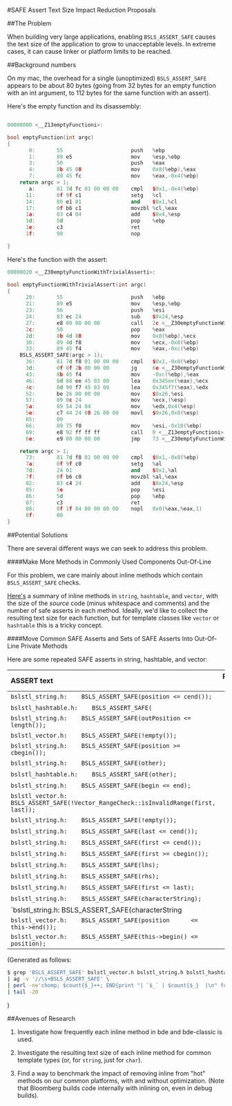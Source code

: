 #SAFE Assert Text Size Impact Reduction Proposals

##The Problem

When building very large applications, enabling `BSLS_ASSERT_SAFE` causes the text size of the application to grow to unacceptable levels.  In extreme cases, it can cause linker or platform limits to be reached.

##Background numbers

On my mac, the overhead for a single (unoptimized) `BSLS_ASSERT_SAFE` appears to be about 80 bytes (going from 32 bytes for an empty function with an int argument, to 112 bytes for the same function with an assert).

Here's the empty function and its disassembly:

```C++

00000000 <__Z13emptyFunctioni>:

bool emptyFunction(int argc)
{
       0:       55                      push   %ebp
       1:       89 e5                   mov    %esp,%ebp
       3:       50                      push   %eax
       4:       8b 45 08                mov    0x8(%ebp),%eax
       7:       89 45 fc                mov    %eax,-0x4(%ebp)
    return argc > 1;
       a:       81 7d fc 01 00 00 00    cmpl   $0x1,-0x4(%ebp)
      11:       0f 9f c1                setg   %cl
      14:       80 e1 01                and    $0x1,%cl
      17:       0f b6 c1                movzbl %cl,%eax
      1a:       83 c4 04                add    $0x4,%esp
      1d:       5d                      pop    %ebp
      1e:       c3                      ret
      1f:       90                      nop

}

```

Here's the function with the assert:

```C++
00000020 <__Z30emptyFunctionWithTrivialAsserti>:

bool emptyFunctionWithTrivialAssert(int argc)
{
      20:       55                      push   %ebp
      21:       89 e5                   mov    %esp,%ebp
      23:       56                      push   %esi
      24:       83 ec 24                sub    $0x24,%esp
      27:       e8 00 00 00 00          call   2c <__Z30emptyFunctionWithTrivialAsserti+0xc>
      2c:       58                      pop    %eax
      2d:       8b 4d 08                mov    0x8(%ebp),%ecx
      30:       89 4d f8                mov    %ecx,-0x8(%ebp)
      33:       89 45 f4                mov    %eax,-0xc(%ebp)
    BSLS_ASSERT_SAFE(argc > 1);
      36:       81 7d f8 01 00 00 00    cmpl   $0x1,-0x8(%ebp)
      3d:       0f 8f 2b 00 00 00       jg     6e <__Z30emptyFunctionWithTrivialAsserti+0x4e>
      43:       8b 45 f4                mov    -0xc(%ebp),%eax
      46:       8d 88 ee 45 03 00       lea    0x345ee(%eax),%ecx
      4c:       8d 90 f7 45 03 00       lea    0x345f7(%eax),%edx
      52:       be 26 00 00 00          mov    $0x26,%esi
      57:       89 0c 24                mov    %ecx,(%esp)
      5a:       89 54 24 04             mov    %edx,0x4(%esp)
      5e:       c7 44 24 08 26 00 00    movl   $0x26,0x8(%esp)
      65:       00
      66:       89 75 f0                mov    %esi,-0x10(%ebp)
      69:       e8 92 ff ff ff          call   0 <__Z13emptyFunctioni>
      6e:       e9 00 00 00 00          jmp    73 <__Z30emptyFunctionWithTrivialAsserti+0x53>

    return argc > 1;
      73:       81 7d f8 01 00 00 00    cmpl   $0x1,-0x8(%ebp)
      7a:       0f 9f c0                setg   %al
      7d:       24 01                   and    $0x1,%al
      7f:       0f b6 c0                movzbl %al,%eax
      82:       83 c4 24                add    $0x24,%esp
      85:       5e                      pop    %esi
      86:       5d                      pop    %ebp
      87:       c3                      ret
      88:       0f 1f 84 00 00 00 00    nopl   0x0(%eax,%eax,1)
      8f:       00
}
```

##Potential Solutions

There are several different ways we can seek to address this problem.

####Make More Methods in Commonly Used Components Out-Of-Line

For this problem, we care mainly about inline methods which contain `BSLS_ASSERT_SAFE` checks.

[Here's](./methodSizes.md) a summary of inline methods in `string`, `hashtable`, and `vector`, with the size of the *source* code (minus whitespace and comments) and the number of safe asserts in each method. Ideally, we'd like to collect the resulting text size for each function, but for template classes like `vector` or `hashtable` this is a tricky concept.



####Move Common SAFE Asserts and Sets of SAFE Asserts Into Out-Of-Line Private Methods

Here are some repeated SAFE asserts in string, hashtable, and vector:

| ASSERT text | Repeat Count |
|:------------|-------------:|
| `bslstl_string.h:    BSLS_ASSERT_SAFE(position <= cend());` | 3  |
| `bslstl_hashtable.h:    BSLS_ASSERT_SAFE(` | 3  |
| `bslstl_string.h:    BSLS_ASSERT_SAFE(outPosition <= length());` | 3  |
| `bslstl_vector.h:    BSLS_ASSERT_SAFE(!empty());` | 4  |
| `bslstl_string.h:    BSLS_ASSERT_SAFE(position >= cbegin());` | 4  |
| `bslstl_string.h:    BSLS_ASSERT_SAFE(other);` | 4  |
| `bslstl_hashtable.h:    BSLS_ASSERT_SAFE(other);` | 4  |
| `bslstl_string.h:    BSLS_ASSERT_SAFE(begin <= end);` | 4  |
| `bslstl_vector.h:    BSLS_ASSERT_SAFE(!Vector_RangeCheck::isInvalidRange(first, last));` | 5  |
| `bslstl_string.h:    BSLS_ASSERT_SAFE(!empty());` | 5  |
| `bslstl_string.h:    BSLS_ASSERT_SAFE(last <= cend());` | 6  |
| `bslstl_string.h:    BSLS_ASSERT_SAFE(first <= cend());` | 6  |
| `bslstl_string.h:    BSLS_ASSERT_SAFE(first >= cbegin());` | 6  |
| `bslstl_string.h:    BSLS_ASSERT_SAFE(lhs);` | 7  |
| `bslstl_string.h:    BSLS_ASSERT_SAFE(rhs);` | 9  |
| `bslstl_string.h:    BSLS_ASSERT_SAFE(first <= last);` | 9  |
| `bslstl_string.h:    BSLS_ASSERT_SAFE(characterString);` | 12  |
| `bslstl_string.h:    BSLS_ASSERT_SAFE(characterString || 0 == numChars);` | 13  |
| `bslstl_vector.h:    BSLS_ASSERT_SAFE(position      <= this->end());` | 16  |
| `bslstl_vector.h:    BSLS_ASSERT_SAFE(this->begin() <= position);` | 17  |

(Generated as follows:
```bash
$ grep 'BSLS_ASSERT_SAFE' bslstl_vector.h bslstl_string.h bslstl_hashtable.h bslstl_stringref.h \
| ag -v '//\s+BSLS_ASSERT_SAFE' \
| perl -ne'chomp; $count{$_}++; END{print "| `$_` | $count{$_}  |\n" foreach sort {$count{$a}<=>$count{$b}} keys %count}' \
| tail -20
```
)

##Avenues of Research

1. Investigate how frequently each inline method in bde and bde-classic is used.

2. Investigate the resulting text size of each inline method for common template types (or, for `string`, just for `char`).

3. Find a way to benchmark the impact of removing inline from "hot" methods on our common platforms, with and without optimization.  (Note that Bloomberg builds code internally with inlining on, even in debug builds).


